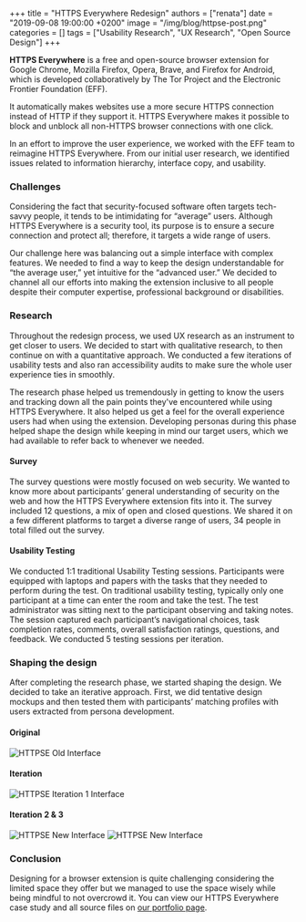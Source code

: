 +++
title = "HTTPS Everywhere Redesign"
authors = ["renata"]
date = "2019-09-08 19:00:00 +0200"
image = "/img/blog/httpse-post.png"
categories = []
tags = ["Usability Research", "UX Research", "Open Source Design"]
+++

**HTTPS Everywhere** is a free and open-source browser extension for Google Chrome, Mozilla Firefox, Opera, Brave, and Firefox for Android, which is developed collaboratively by The Tor Project and the Electronic Frontier Foundation (EFF).

It automatically makes websites use a more secure HTTPS connection instead of HTTP if they support it. HTTPS Everywhere makes it possible to block and unblock all non-HTTPS browser connections with one click.

In an effort to improve the user experience, we worked with the EFF team to reimagine HTTPS Everywhere. From our initial user research, we identified issues related to information hierarchy,  interface copy, and usability.

### Challenges

Considering the fact that security-focused software often targets tech-savvy people, it tends to be intimidating for “average” users. Although HTTPS Everywhere is a security tool, its purpose is to ensure a secure connection and protect all; therefore, it targets a wide range of users.

Our challenge here was balancing out a simple interface with complex features.
We needed to find a way to keep the design understandable for “the average user,” yet intuitive for the “advanced user.” We decided to channel all our efforts into making the extension inclusive to all people despite their computer expertise, professional background or disabilities.

### Research

Throughout the redesign process, we used UX research as an instrument to get closer to users. We decided to start with qualitative research, to then continue on with a quantitative approach. We conducted a few iterations of usability tests and also ran accessibility audits to make sure the whole user experience ties in smoothly.

The research phase helped us tremendously in getting to know the users and tracking down all the pain points they've encountered while using HTTPS Everywhere. It also helped us get a feel for the overall experience users had when using the extension. 
Developing personas during this phase helped shape the design while keeping in mind our target users, which we had available to refer back to whenever we needed.

#### Survey

The survey questions were mostly focused on web security. We wanted to know more about participants’ general understanding of security on the web and how the HTTPS Everywhere extension fits into it.
The survey included 12 questions, a mix of open and closed questions. We shared it on a few different platforms to target a diverse range of users, 34 people in total filled out the survey.

#### Usability Testing

We conducted 1:1 traditional Usability Testing sessions. Participants were equipped with laptops and papers with the tasks that they needed to perform during the test. On traditional usability testing, typically only one participant at a time can enter the room and take the test. The test administrator was sitting next to the participant observing and taking notes. The session captured each participant’s navigational choices, task completion rates, comments, overall satisfaction ratings, questions, and feedback. We conducted 5 testing sessions per iteration. 

### Shaping the design

After completing the research phase, we started shaping the design. We decided to take an iterative approach. First, we did tentative design mockups and then tested them with participants’ matching profiles with users extracted from persona development.

#### Original

![HTTPSE Old Interface](/images/blog/httpse-old.png)

#### Iteration

![HTTPSE Iteration 1 Interface](/images/blog/httpse-iteration.png)

#### Iteration 2 & 3

![HTTPSE New Interface](/images/blog/httpse-iteration2.png)
![HTTPSE New Interface](/images/blog/httpse-iteration3.png)

### Conclusion

Designing for a browser extension is quite challenging considering the limited space they offer but we managed to use the space wisely while being mindful to not overcrowd it. 
You can view our HTTPS Everywhere case study and all source files on [our portfolio page](https://ura.design/projects/https-everywhere).
